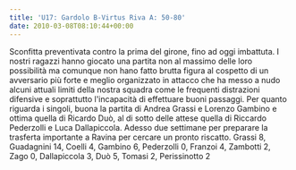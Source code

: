 ```yaml
---
title: 'U17: Gardolo B-Virtus Riva A: 50-80'
date: 2010-03-08T08:10:44+00:00
---
```

Sconfitta preventivata contro la prima del girone, fino ad oggi imbattuta. I nostri ragazzi hanno giocato una partita non al massimo delle loro possibilità ma comunque non hano fatto brutta figura al cospetto di un avversario più forte e meglio organizzato in attacco che ha messo a nudo alcuni attuali limiti della nostra squadra come le frequenti distrazioni difensive e soprattutto l'incapacità di effettuare buoni passaggi. Per quanto riguarda i singoli, buona la partita di Andrea Grassi e Lorenzo Gambino e ottima quella di Ricardo Duò, al di sotto delle attese quella di Riccardo Pederzolli e Luca Dallapiccola. Adesso due settimane per preparare la trasferta importante a Ravina per cercare un pronto riscatto. Grassi 8, Guadagnini 14, Coelli 4, Gambino 6, Pederzolli 0, Franzoi 4, Zambotti 2, Zago 0, Dallapiccola 3, Duò 5, Tomasi 2, Perissinotto 2